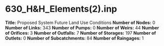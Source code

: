 # 630_H&H_Elements(2).inp
**Title:**     Proposed System  Future Land Use Conditions
**Number of Nodes:** 0
**Number of Links:** 343
**Number of Pumps:** 0
**Number of Weirs:** 44
**Number of Orifices:** 3
**Number of Outfalls:** 7
**Number of Storages:** 197
**Number of Outlets:** 0
**Number of Subcatchments:** 84
**Number of Raingages:** 1
